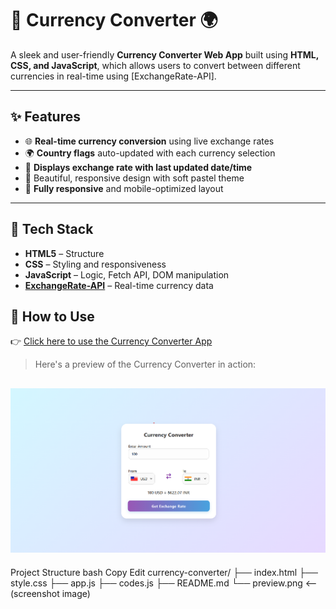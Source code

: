 # 💱 Currency Converter 🌍

A sleek and user-friendly **Currency Converter Web App** built using **HTML, CSS, and JavaScript**, which allows users to convert between different currencies in real-time using [ExchangeRate-API].

---

## ✨ Features

- 🌐 **Real-time currency conversion** using live exchange rates
- 🌍 **Country flags** auto-updated with each currency selection
- 📅 **Displays exchange rate with last updated date/time**
- 🎨 Beautiful, responsive design with soft pastel theme
- 📱 **Fully responsive** and mobile-optimized layout


---

## 🔧 Tech Stack

- **HTML5** – Structure
- **CSS** – Styling and responsiveness
- **JavaScript** – Logic, Fetch API, DOM manipulation
- **[ExchangeRate-API](https://v6.exchangerate-api.com/v6/546b46af005bd409624835ce/latest)** – Real-time currency data

## 🚀 How to Use

👉 [Click here to use the Currency Converter App](https://himanshu-shekhar2327.github.io/currency-converter/)



> Here's a preview of the Currency Converter in action:

![App Preview](preview.png)
---


Project Structure
bash
Copy
Edit
currency-converter/
├── index.html
├── style.css
├── app.js
├── codes.js
├── README.md
└── preview.png  <-- (screenshot image)
